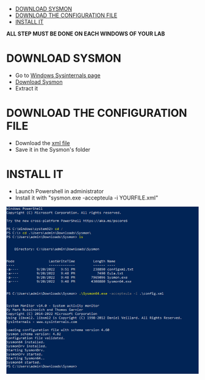 - [DOWNLOAD SYSMON](#download-sysmon)
- [DOWNLOAD THE CONFIGURATION FILE](#download-the-configuration-file)
- [INSTALL IT](#install-it)

**ALL STEP MUST BE DONE ON EACH WINDOWS OF YOUR LAB**

# DOWNLOAD SYSMON
* Go to [Windows Sysinternals page](https://learn.microsoft.com/fr-fr/sysinternals/downloads/sysmon)
* [Download Sysmon](https://download.sysinternals.com/files/Sysmon.zip)
* Extract it

# DOWNLOAD THE CONFIGURATION FILE
* Download the [xml file](https://github.com/olafhartong/sysmon-modular/blob/master/sysmonconfig.xml)
* Save it in the Sysmon's folder

# INSTALL IT
* Launch Powershell in administrator
* Install it with "sysmon.exe -accepteula -i YOURFILE.xml"

![install01](Images/install01.png)